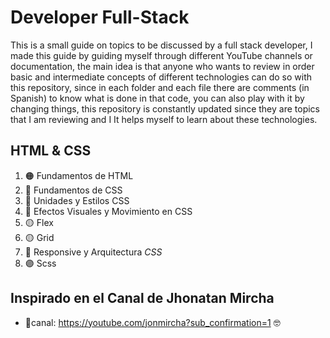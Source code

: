 # Developer Full-Stack

This is a small guide on topics to be discussed by a full stack developer, I made this guide by guiding myself through different YouTube channels or documentation, the main idea is that anyone who wants to review in order basic and intermediate concepts of different technologies can do so with this repository, since in each folder and each file there are comments (in Spanish) to know what is done in that code, you can also play with it by changing things, this repository is constantly updated since they are topics that I am reviewing and I It helps myself to learn about these technologies.

##  HTML & CSS
1. 🟠 Fundamentos de HTML
1. 🔵 Fundamentos de CSS
1. 🔵 Unidades y Estilos CSS
1. 🔵 Efectos Visuales y Movimiento en CSS
1. 🟡 Flex
2. 🟡 Grid
1. 🔴 Responsive y Arquitectura _CSS_
2. 🟣 Scss


## Inspirado en el Canal de Jhonatan Mircha

- 🔔canal: https://youtube.com/jonmircha?sub_confirmation=1 🤓

